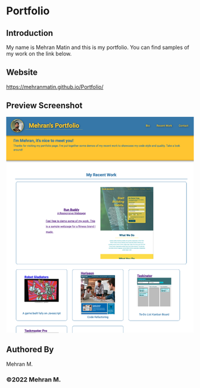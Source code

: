 # Portfolio

## Introduction
My name is Mehran Matin and this is my portfolio. You can find samples of my work on the link below.

## Website
https://mehranmatin.github.io/Portfolio/

## Preview Screenshot
![portfolio demo screenshot](assets/images/preview.png)

## Authored By
Mehran M.

### ©️2022 Mehran M.